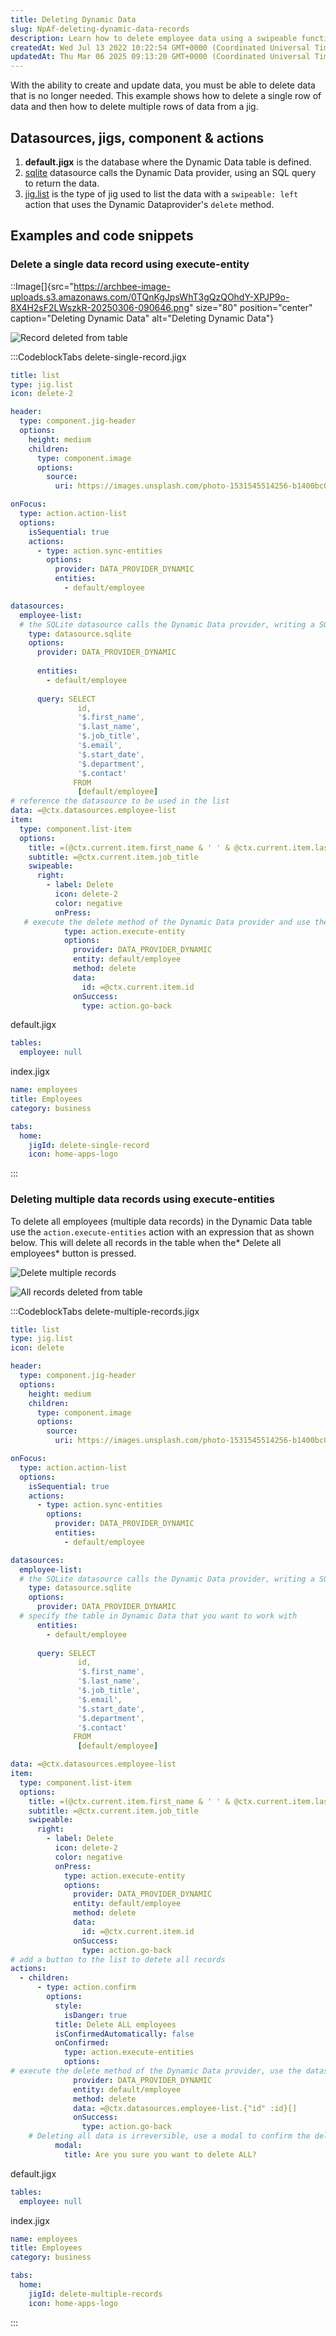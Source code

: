 ```yaml
---
title: Deleting Dynamic Data
slug: NpAf-deleting-dynamic-data-records
description: Learn how to delete employee data using a swipeable function in a Jig app. Our document includes the YAML code for configuring the swipeable function to delete employees from the database. Follow our step-by-step instructions to test and verify successful
createdAt: Wed Jul 13 2022 10:22:54 GMT+0000 (Coordinated Universal Time)
updatedAt: Thu Mar 06 2025 09:13:20 GMT+0000 (Coordinated Universal Time)
---
```


With the ability to create and update data, you must be able to delete data that is no longer needed.  This example shows how to delete a single row of data and then how to delete multiple rows of data from a jig.

## Datasources, jigs, component & actions

1. **default.jigx** is the database where the Dynamic Data table is defined.
2. [sqlite](./../../Datasource/sqlite.md) datasource calls the Dynamic Data provider, using an SQL query to return the data.
3. [jig.list](<./../../Jig Types/jig_list.md>) is the type of jig used to list the data with a `swipeable: left` action that uses the Dynamic Dataprovider's `delete` method.

## Examples and code snippets

### Delete a single data record using execute-entity

::Image[]{src="https://archbee-image-uploads.s3.amazonaws.com/0TQnKgJpsWhT3gQzQOhdY-XPJP9o-8X4H2sF2LWszkR-20250306-090646.png" size="80" position="center" caption="Deleting Dynamic Data" alt="Deleting Dynamic Data"}

![Record deleted from table](https://archbee-image-uploads.s3.amazonaws.com/x7vdIDH6-ScTprfmi2XXX/_lcLIwWpStnfpqS5WnizS_dd-sng-delete-mngt.png "Record deleted from table")

:::CodeblockTabs
delete-single-record.jigx

```yaml
title: list
type: jig.list
icon: delete-2

header:
  type: component.jig-header
  options:
    height: medium
    children:
      type: component.image
      options:
        source:
          uri: https://images.unsplash.com/photo-1531545514256-b1400bc00f31?q=80&w=1374&auto=format&fit=crop&ixlib=rb-4.0.3&ixid=M3wxMjA3fDB8MHxwaG90by1wYWdlfHx8fGVufDB8fHx8fA%3D%3D

onFocus:
  type: action.action-list
  options:
    isSequential: true
    actions:
      - type: action.sync-entities
        options:
          provider: DATA_PROVIDER_DYNAMIC
          entities:
            - default/employee

datasources:
  employee-list: 
  # the SQLite datasource calls the Dynamic Data provider, writing a SQL query returns the data from the provider to the jig
    type: datasource.sqlite
    options:
      provider: DATA_PROVIDER_DYNAMIC
  
      entities:
        - default/employee
  
      query: SELECT
               id,
               '$.first_name',
               '$.last_name', 
               '$.job_title',
               '$.email',
               '$.start_date',
               '$.department',
               '$.contact'
              FROM
               [default/employee] 
# reference the datasource to be used in the list
data: =@ctx.datasources.employee-list
item:
  type: component.list-item
  options:
    title: =(@ctx.current.item.first_name & ' ' & @ctx.current.item.last_name)
    subtitle: =@ctx.current.item.job_title
    swipeable:
      right:
        - label: Delete
          icon: delete-2
          color: negative
          onPress: 
   # execute the delete method of the Dynamic Data provider and use the id of the item swiped to identify the data that must be deleted
            type: action.execute-entity
            options:
              provider: DATA_PROVIDER_DYNAMIC
              entity: default/employee
              method: delete
              data:
                id: =@ctx.current.item.id
              onSuccess: 
                type: action.go-back
```

default.jigx

```yaml
tables:
  employee: null
```

index.jigx

```yaml
name: employees
title: Employees
category: business

tabs:
  home:
    jigId: delete-single-record
    icon: home-apps-logo
```
:::

### Deleting multiple data records using execute-entities

To delete all employees (multiple data records) in the Dynamic Data table use the `action.execute-entities` action with an expression that as shown below. This will delete all records in the table when the* Delete all employees* button is pressed.

![Delete multiple records](https://archbee-image-uploads.s3.amazonaws.com/0TQnKgJpsWhT3gQzQOhdY-ouiryUalSNeUZaPOw03AA-20250306-091204.png "Delete multiple records")

![All records deleted from table](https://archbee-image-uploads.s3.amazonaws.com/x7vdIDH6-ScTprfmi2XXX/BjDuEwPyRfOyPy83390NK_dd-multi-delete-mngt.png "All records deleted from table")

:::CodeblockTabs
delete-multiple-records.jigx

```yaml
title: list
type: jig.list
icon: delete

header:
  type: component.jig-header
  options:
    height: medium
    children:
      type: component.image
      options:
        source:
          uri: https://images.unsplash.com/photo-1531545514256-b1400bc00f31?q=80&w=1374&auto=format&fit=crop&ixlib=rb-4.0.3&ixid=M3wxMjA3fDB8MHxwaG90by1wYWdlfHx8fGVufDB8fHx8fA%3D%3D

onFocus:
  type: action.action-list
  options:
    isSequential: true
    actions:
      - type: action.sync-entities
        options:
          provider: DATA_PROVIDER_DYNAMIC
          entities:
            - default/employee

datasources:
  employee-list: 
  # the SQLite datasource calls the Dynamic Data provider, writing a SQL query returns the data from the provider to the jig
    type: datasource.sqlite
    options:
      provider: DATA_PROVIDER_DYNAMIC
  # specify the table in Dynamic Data that you want to work with
      entities:
        - default/employee
  
      query: SELECT
               id,
               '$.first_name',
               '$.last_name', 
               '$.job_title',
               '$.email',
               '$.start_date',
               '$.department',
               '$.contact'
              FROM
               [default/employee] 

data: =@ctx.datasources.employee-list
item:
  type: component.list-item
  options:
    title: =(@ctx.current.item.first_name & ' ' & @ctx.current.item.last_name)
    subtitle: =@ctx.current.item.job_title
    swipeable:
      right:
        - label: Delete
          icon: delete-2
          color: negative
          onPress: 
            type: action.execute-entity
            options:
              provider: DATA_PROVIDER_DYNAMIC
              entity: default/employee
              method: delete
              data:
                id: =@ctx.current.item.id
              onSuccess: 
                type: action.go-back  
# add a button to the list to detete all records
actions:
  - children:
      - type: action.confirm
        options:
          style:
            isDanger: true
          title: Delete ALL employees
          isConfirmedAutomatically: false
          onConfirmed: 
            type: action.execute-entities
            options:
# execute the delete method of the Dynamic Data provider, use the datasource in the expression to specific all ids to delete
              provider: DATA_PROVIDER_DYNAMIC
              entity: default/employee
              method: delete
              data: =@ctx.datasources.employee-list.{"id" :id}[]
              onSuccess: 
                type: action.go-back
    # Deleting all data is irreversible, use a modal to confirm the delete before actually executing the delete 
          modal:
            title: Are you sure you want to delete ALL?
```

default.jigx

```yaml
tables:
  employee: null
```

index.jigx

```yaml
name: employees
title: Employees
category: business

tabs:
  home:
    jigId: delete-multiple-records
    icon: home-apps-logo    
```
:::















